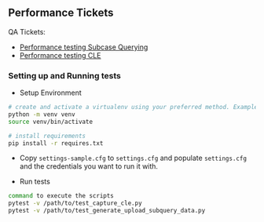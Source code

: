 ## Performance Tickets

QA Tickets: 
- [Performance testing Subcase Querying](https://dimagi-dev.atlassian.net/browse/QA-4273)
- [Performance testing CLE](https://dimagi-dev.atlassian.net/browse/QA-4296)

### Setting up and Running tests

- Setup Environment

```sh
# create and activate a virtualenv using your preferred method. Example:
python -m venv venv
source venv/bin/activate

# install requirements
pip install -r requires.txt

```

- Copy `settings-sample.cfg` to `settings.cfg` and populate `settings.cfg` and the credentials you want to run it with.

- Run tests

```sh
command to execute the scripts
pytest -v /path/to/test_capture_cle.py
pytest -v /path/to/test_generate_upload_subquery_data.py
```
